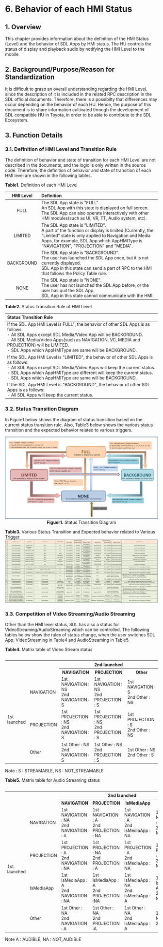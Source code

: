 # 6. Behavior of each HMI Status

## 1. Overview
This chapter provides information about the definition of the HMI Status (Level) and the behavior of SDL Apps by HMI status.
The HU controls the status of display and playback audio by notifying the HMI Level to the mobile.

## 2. Background/Purpose/Reason for Standardization
It is difficult to grasp an overall understanding regarding the HMI Level, since the description of it is included in the related RPC description in the SDL official documents.
Therefore, there is a possibilty that differences may occur depending on the behavior of each HU.
Hence, the purpose of this document is to share information cultivated through the development of SDL compatible HU in Toyota, in order to be able to contribute to the SDL Ecosystem.

## 3. Function Details
### 3.1. Definition of HMI Level and Transition Rule
The definition of behavior and state of transition for each HMI Level are not described in the documents, and the logic is only written in the source code.
Therefore, the definition of behavior and state of transition of each HMI level are shown in the following tables.

**Table1.** Definition of each HMI Level

| HMI Level | Definition |
|:---:|:---|
| FULL | The SDL App state is "FULL".<br>An SDL App with this state is displayed on full screen.<br>The SDL App can also operate interactively with other HMI modules(such as UI, VR, TT, Audio system, etc). |
| LIMITED | The SDL App state is "LIMITED".<br>A part of the function or display is limited (Currently, the "Limited" state is only applied to Navigation and Media Apps, for example, SDL App which AppHMIType is "NAVIGATION", "PROJECTION" and "MEDIA". |
| BACKGROUND | The SDL App state is "BACKGROUND".<br>The user has launched the SDL App once, but it is not currently displayed.<br>SDL App in this state can send a part of RPC to the HMI that follows the Policy Table rule. |
| NONE | The SDL App state is "NONE".<br>The user has not launched the SDL App before, or the user has quit the SDL App.<br>SDL App in this state cannot communicate with the HMI. |

**Table2.** Status Transition Rule of HMI Level

| Status Transition Rule |
|:---|
|If the SDL App HMI Level is FULL", the behavior of other SDL Apps is as follows:<br>- All SDL Apps except SDL Media/Video App will be BACKGROUND.<br>- All SDL Media/Video Apps(such as NAVIGATION, VC, MEDIA and PROJECTION) will be LIMITED.<br>- SDL Apps which AppHMIType are same will be BACKGROUND. |
| If the SDL App HMI Level is "LIMITED", the behavior of other SDL Apps is as follows:<br>- All SDL Apps except SDL Media/Video Apps will keep the current status.<br>- SDL Apps which AppHMIType are different will keep the current status.<br>- SDL Apps which AppHMIType are same will be BACKGROUND. |
| If the SDL App HMI Level is "BACKGROUND", the behavior of other SDL Apps is as follows:<br>- All SDL Apps will keep the current status. |

### 3.2. Status Transition Diagram
In Figure1 below shows the diagram of status transition based on the current status transition rule.
Also, Table3 below shows the various status transition and the expected behavior related to various triggers.

<div align="center">

![figuer1_status_transition_diagram.png](./assets/figuer1_status_transition_diagram.png)
**Figuer1.** Status Transition Diagram
</div>

**Table3.** Various Status Transition and Expected behavior related to Various Trigger
![table3_various_status_transition_and_expected_behavior_related_to_various_trigger.png](./assets/table3_various_status_transition_and_expected_behavior_related_to_various_trigger.png)

###  3.3. Competition of Video Streaming/Audio Streaming
Other than the HMI level status, SDL has also a status for VideoStreaming/AudioStreaming which can be controlled.
The following tables below show the rules of status change, when the user switches SDL App; VideoStreaming in Table4 and AudioStreaming in Table5.

**Table4.** Matrix table of Video Stream status

<table align="left">
<tr><th colspan="2" rowspan="2">  </th><th colspan="3"> 2nd launched </th></tr>

<tr><th> NAVIGATION </th><th> PROJECTION </th><th> Other </th></tr>

<tr><td rowspan="3"> 1st <br>launched</td><td> NAVIGATION </td><td> 1st NAVIGATION : NS<br>2nd NAVIGATION : S </td><td> 1st NAVIGATION : NS<br>2nd PROJECTION : S </td><td>1st NAVIGATION : S<br>2nd Other : NS </td></tr>

<tr><td> PROJECTION </td><td> 1st PROJECTION : NS<br>2nd NAVIGATION : S </td><td> 1st PROJECTION : NS<br>2nd PROJECTION : S </td><td>1st PROJECTION : S<br>2nd Other : NS </td></tr>

<tr><td> Other </td><td> 1st Other : NS<br>2nd NAVIGATION : S </td><td> 1st Other : NS<br>2nd PROJECTION : S </td><td>1st Other : NS<br>2nd Other : S </td></tr>

</table><br>
Note : S : STREAMABLE, NS : NOT_STREAMABLE<br>

**Table5.** Matrix table for Audio Streaming status
<table align="left">
<tr><th colspan="2" rowspan="2">  </th><th colspan="4"> 2nd launched </th></tr>

<tr><th> NAVIGATION </th><th> PROJECTION </th><th> IsMediaApp </th><th> Other </th></tr>

<tr><td rowspan="4"> 1st <br>launched</td><td> NAVIGATION </td><td> 1st NAVIGATION : NA<br>2nd NAVIGATION : A </td><td> 1st NAVIGATION : A<br>2nd PROJECTION : NA </td><td> 1st NAVIGATION : A<br>2nd IsMediaApp : NA </td><td>1st NAVIGATION : A<br>2nd Other : NA </td></tr>

<tr><td> PROJECTION </td><td> 1st PROJECTION : A<br>2nd NAVIGATION : NA </td><td> 1st PROJECTION : NA<br>2nd PROJECTION : A </td><td> 1st PROJECTION : A<br>2nd IsMediaApp : NA </td><td>1st PROJECTION : A<br>2nd Other : NA </td></tr>

<tr><td> IsMediaApp </td><td> 1st IsMediaApp : A<br>2nd NAVIGATION : NA </td><td> 1st IsMediaApp : A<br>2nd PROJECTION :NA </td><td> 1st IsMediaApp : NA<br>2nd IsMediaApp : A </td><td>1st IsMediaApp : A<br>2nd Other : NA </td></tr>

<tr><td> Other </td><td> 1st Other : NA<br>2nd NAVIGATION : A </td><td> 1st Other : NA<br>2nd PROJECTION :A </td><td> 1st Other : NA<br>2nd IsMediaApp : A </td><td>1st Other : NA<br>2nd Other : A </td></tr>

</table><br>
Note A : AUDIBLE, NA : NOT_AUDIBLE








